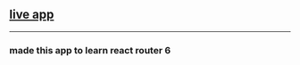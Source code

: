 ## [live app](http://saad-saif-covid-tracker-bootcamp2020.surge.sh)

---

### made this app to learn react router 6
